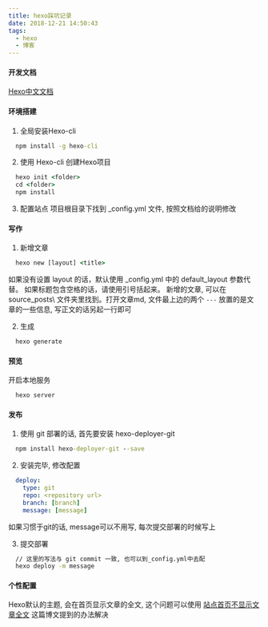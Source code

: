 ```yaml
---
title: hexo踩坑记录
date: 2018-12-21 14:50:43
tags: 
  - hexo
  - 博客
---
```

#### 开发文档
[Hexo中文文档](https://hexo.io/zh-cn/docs/)

<!-- more -->
#### 环境搭建
1. 全局安装Hexo-cli
```cmd
  npm install -g hexo-cli
```

2. 使用 Hexo-cli 创建Hexo项目
```cmd
  hexo init <folder>
  cd <folder>
  npm install
```

3. 配置站点
项目根目录下找到 _config.yml 文件, 按照文档给的说明修改

#### 写作

1. 新增文章
```cmd
  hexo new [layout] <title>
```
如果没有设置 layout 的话，默认使用 _config.yml 中的 default_layout 参数代替。
如果标题包含空格的话，请使用引号括起来。
新增的文章, 可以在 source\_posts\ 文件夹里找到。打开文章md, 文件最上边的两个 `---` 放置的是文章的一些信息, 写正文的话另起一行即可

2. 生成
```cmd
  hexo generate
```

#### 预览
开启本地服务
```cmd
  hexo server
```

#### 发布
1. 使用 git 部署的话, 首先要安装 hexo-deployer-git
```cmd
  npm install hexo-deployer-git --save
```
2. 安装完毕, 修改配置
```_config.yml
  deploy:
    type: git
    repo: <repository url>
    branch: [branch]
    message: [message]
```
如果习惯于git的话, message可以不用写, 每次提交部署的时候写上

3. 提交部署
```cmd
  // 这里的写法与 git commit 一致, 也可以到_config.yml中去配
  hexo deploy -m message
```

#### 个性配置
Hexo默认的主题, 会在首页显示文章的全文, 这个问题可以使用 [站点首页不显示文章全文](https://blog.csdn.net/lewky_liu/article/details/81277337) 这篇博文提到的办法解决
